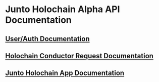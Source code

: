 # Junto Holochain Alpha API Documentation

## [User/Auth Documentation](./user.md)
## [Holochain Conductor Request Documentation](./holochain.md)
## [Junto Holochain App Documentation](https://github.com/juntofoundation/Junto/tree/master/junto-rust/docs)